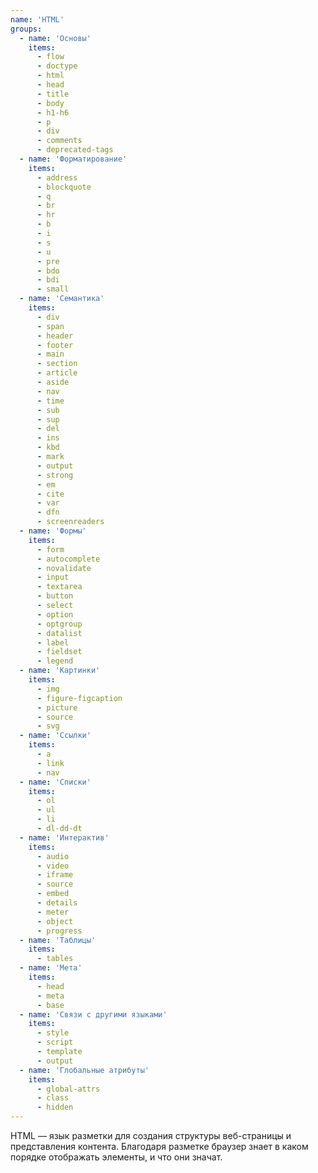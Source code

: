 ```yaml
---
name: 'HTML'
groups:
  - name: 'Основы'
    items:
      - flow
      - doctype
      - html
      - head
      - title
      - body
      - h1-h6
      - p
      - div
      - comments
      - deprecated-tags
  - name: 'Форматирование'
    items:
      - address
      - blockquote
      - q
      - br
      - hr
      - b
      - i
      - s
      - u
      - pre
      - bdo
      - bdi
      - small
  - name: 'Семантика'
    items:
      - div
      - span
      - header
      - footer
      - main
      - section
      - article
      - aside
      - nav
      - time
      - sub
      - sup
      - del
      - ins
      - kbd
      - mark
      - output
      - strong
      - em
      - cite
      - var
      - dfn
      - screenreaders
  - name: 'Формы'
    items:
      - form
      - autocomplete
      - novalidate
      - input
      - textarea
      - button
      - select
      - option
      - optgroup
      - datalist
      - label
      - fieldset
      - legend
  - name: 'Картинки'
    items:
      - img
      - figure-figcaption
      - picture
      - source
      - svg
  - name: 'Ссылки'
    items:
      - a
      - link
      - nav
  - name: 'Списки'
    items:
      - ol
      - ul
      - li
      - dl-dd-dt
  - name: 'Интерактив'
    items:
      - audio
      - video
      - iframe
      - source
      - embed
      - details
      - meter
      - object
      - progress
  - name: 'Таблицы'
    items:
      - tables
  - name: 'Мета'
    items:
      - head
      - meta
      - base
  - name: 'Связи с другими языками'
    items:
      - style
      - script
      - template
      - output
  - name: 'Глобальные атрибуты'
    items:
      - global-attrs
      - class
      - hidden
---
```


HTML — язык разметки для создания структуры веб-страницы и представления контента. Благодаря разметке браузер знает в каком порядке отображать элементы, и что они значат.

